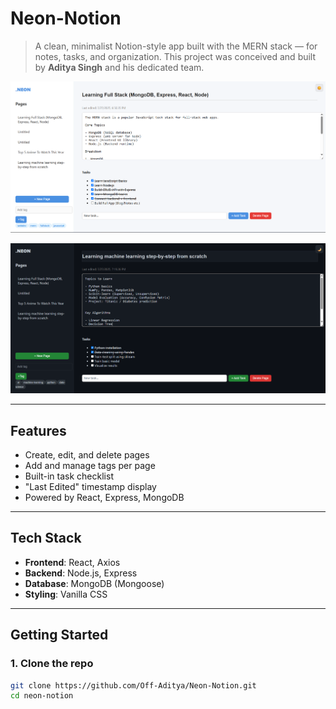 # Neon-Notion

> A clean, minimalist Notion-style app built with the MERN stack — for notes, tasks, and organization. This project was conceived and built by **Aditya Singh** and his dedicated team.

![screenshot](UI-Design/Light_Mode.png)

![screenshot](UI-Design/Dark_Mode.png)

---

## Features

- Create, edit, and delete pages
- Add and manage tags per page
- Built-in task checklist
- "Last Edited" timestamp display
- Powered by React, Express, MongoDB

---

## Tech Stack

- **Frontend**: React, Axios
- **Backend**: Node.js, Express
- **Database**: MongoDB (Mongoose)
- **Styling**: Vanilla CSS

---

## Getting Started

### 1. Clone the repo

```bash
git clone https://github.com/Off-Aditya/Neon-Notion.git
cd neon-notion
